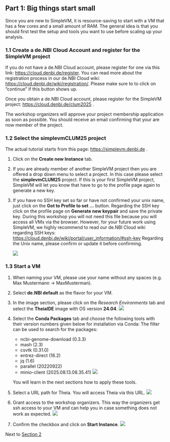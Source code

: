 ## Part 1: Big things start small

Since you are new to SimpleVM, it is resource-saving to start with a VM that
has a few cores and a small amount of RAM. The general idea is that you should first test the setup and
tools you want to use before scaling up your analysis.

### 1.1 Create a de.NBI Cloud Account and register for the SimpleVM project

If you do not have a de.NBI Cloud account, please register for one
via this link: https://cloud.denbi.de/register.
You can read more about the registration process in our 
de.NBI Cloud wiki: https://cloud.denbi.de/wiki/registration/.
Please make sure to to click on “continue” if this button shows up.

Once you obtain a de.NBI Cloud account, please register for the SimpleVM project: https://cloud.denbi.de/clum2025 .

The workshop organizers will approve your project membership application as soon as possible.
You should receive an email confirming that your are now member of the project.

### 1.2 Select the simplevmCLUM25 project

The actual tutorial starts from this page: https://simplevm.denbi.de . 

1. Click on the **Create new Instance** tab.

2. If you are already member of another SimpleVM project then you are offered a drop down menu to select
a project. In this case please select the **simplevmCLUM25** project. If this is
your first SimpleVM project, SimpleVM will let you know that have to go to the profile page again to generate a new key.

3. If you have no SSH key set so far or have not confirmed your unix name, just click on the **Got to Profile to set ...** button.
Regarding the SSH key click on the profile page on **Generate new keypair** and save the
private key. During this workshop you will not need this file because 
you will access all VMs via the browser. However, for your future work using
SimpleVM, we highly recommend to read our de.NBI Cloud wiki regarding
SSH keys: https://cloud.denbi.de/wiki/portal/user_information/#ssh-key
Regarding the Unix name, please confirm or update it before confirming.

   ![](./figures/unix_name_ssh.png)

### 1.3 Start a VM

1. When naming your VM, please use your name without any spaces (e.g. Max Mustermann -> MaxMusterman). 
2. Select **de.NBI default** as the flavor for your VM.
3. In the image section, please click on the *Research Environments* tab 
   and select the **TheiaIDE** image with OS version **24.04**.
   ![](./figures/theiaImage.png)
4. Select the **Conda Packages** tab and choose the following tools with their version numbers given below for installation via Conda:
   The filter can be used to search for the packages:

   * ncbi-genome-download (0.3.3)
   * mash (2.3)
   * csvtk (0.31.0)
   * entrez-direct (16.2)
   * jq (1.6)
   * parallel (20220922)
   * minio-client (2025.08.13.08.35.41)
   ![](figures/bioconda.png)
   
   You will learn in the next sections how to apply these tools.

4. Select a URL path for Theia. You will access Theia via this URL.
   ![](figures/researchenvironment_url.png)
5. Grant access to the workshop organizers.
   This way the organizers get ssh access to your VM and can help you in case
   something does not work as expected.
   ![](figures/grantAccess.png)
6. Confirm the checkbox and click on **Start Instance**.
   ![](figures/start_instance.png)

Next to [Section 2](part2.md)
